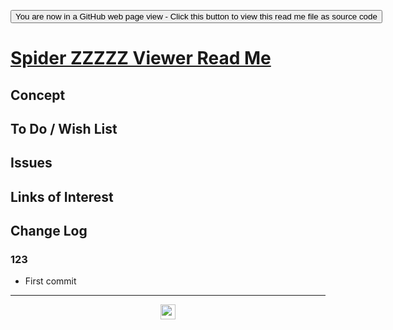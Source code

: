 <span style=display:none; >  <a href="https://ladybug-tools.github.io/spider-2020/assets/" title="View file as a web page.">You are now in a GitHub source code view - click this link to view Read Me file as a web page</a> </span>

<div><input type=button onclick=window.top.location.href="https://github.com/ladybug-tools/spider-2020/blob/master/assets/README.md" value='You are now in a GitHub web page view - Click this button to view this read me file as source code' ></div>


# [Spider ZZZZZ Viewer Read Me]( https://www.ladybug.tools/spider-2020/assets/readme.html )

<!--@@@
<iframe src=https://www.ladybug.tools/spider-2020/assets/ class=iframe-resize ></iframe></div>
_Spider ZZZZZ Viewer in a resizable window. One finger to rotate. Two to zoom._

### Full Screen: [Spider ZZZZZ Viewer]( https://www.ladybug.tools/spider-2020/assets/ )
@@@-->


## Concept


## To Do / Wish List


## Issues


## Links of Interest


## Change Log


### 123

* First commit


***

<center title="hello! Click me to go up to the top" ><a href=javascript:window.scrollTo(0,0); style=text-decoration:none; > <img width=24 src="https://ladybug.tools/artwork/icons_bugs/ico/spider.ico" > </a></center>

